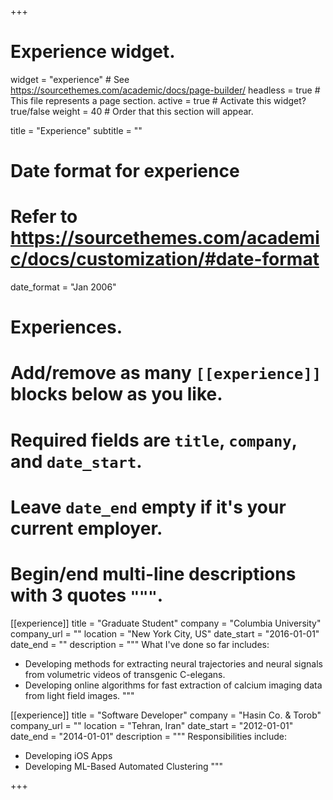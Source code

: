 +++
# Experience widget.
widget = "experience"  # See https://sourcethemes.com/academic/docs/page-builder/
headless = true  # This file represents a page section.
active = true  # Activate this widget? true/false
weight = 40  # Order that this section will appear.

title = "Experience"
subtitle = ""

# Date format for experience
#   Refer to https://sourcethemes.com/academic/docs/customization/#date-format
date_format = "Jan 2006"

# Experiences.
#   Add/remove as many `[[experience]]` blocks below as you like.
#   Required fields are `title`, `company`, and `date_start`.
#   Leave `date_end` empty if it's your current employer.
#   Begin/end multi-line descriptions with 3 quotes `"""`.

[[experience]]
  title = "Graduate Student"
  company = "Columbia University"
  company_url = ""
  location = "New York City, US"
  date_start = "2016-01-01"
  date_end = ""
  description = """
  What I've done so far includes:
  
  * Developing methods for extracting neural trajectories and neural signals from volumetric videos of transgenic C-elegans.
  * Developing online algorithms for fast extraction of calcium imaging data from light field images.
  """

[[experience]]
  title = "Software Developer"
  company = "Hasin Co. & Torob"
  company_url = ""
  location = "Tehran, Iran"
  date_start = "2012-01-01"
  date_end = "2014-01-01"
  description = """
  Responsibilities include:
  
  * Developing iOS Apps
  * Developing ML-Based Automated Clustering
  """



+++
